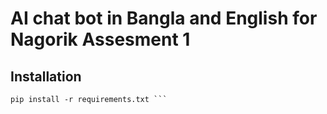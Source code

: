 # AI chat bot in Bangla and English for Nagorik Assesment 1

## Installation

``` git clone https://github.com/Shehjad-Ishan/rag_web.git
pip install -r requirements.txt ```
